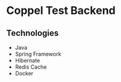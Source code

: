 # Coppel Test Backend
## Technologies
 * Java
 * Spring Framework
 * Hibernate
 * Redis Cache
 * Docker
